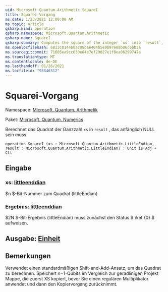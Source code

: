 ```yaml
---
uid: Microsoft.Quantum.Arithmetic.SquareI
title: Squarei-Vorgang
ms.date: 1/23/2021 12:00:00 AM
ms.topic: article
qsharp.kind: operation
qsharp.namespace: Microsoft.Quantum.Arithmetic
qsharp.name: SquareI
qsharp.summary: Computes the square of the integer `xs` into `result`, which must be zero initially.
ms.openlocfilehash: 6813c8144b0ac98bae404b5e9b97e08b06c6bb3a
ms.sourcegitcommit: 71605ea9cc630e84e7ef29027e1f0ea06299747e
ms.translationtype: MT
ms.contentlocale: de-DE
ms.lasthandoff: 01/26/2021
ms.locfileid: "98846312"
---
```

# <a name="squarei-operation"></a>Squarei-Vorgang

Namespace: [Microsoft. Quantum. Arithmetik](xref:Microsoft.Quantum.Arithmetic)

Paket: [Microsoft. Quantum. Numerics](https://nuget.org/packages/Microsoft.Quantum.Numerics)


Berechnet das Quadrat der Ganzzahl `xs` in `result` , das anfänglich NULL sein muss.

```qsharp
operation SquareI (xs : Microsoft.Quantum.Arithmetic.LittleEndian, result : Microsoft.Quantum.Arithmetic.LittleEndian) : Unit is Adj + Ctl
```


## <a name="input"></a>Eingabe

### <a name="xs--littleendian"></a>xs: [littleenddian](xref:Microsoft.Quantum.Arithmetic.LittleEndian)

$n $-Bit-Nummer zum Quadrat (littleEndian)


### <a name="result--littleendian"></a>Ergebnis: [littleenddian](xref:Microsoft.Quantum.Arithmetic.LittleEndian)

$2N $-Bit-Ergebnis (littleEndian) muss zunächst den Status $ \ket {0} $ aufweisen.



## <a name="output--unit"></a>Ausgabe: [Einheit](xref:microsoft.quantum.lang-ref.unit)



## <a name="remarks"></a>Bemerkungen

Verwendet einen standardmäßigen Shift-and-Add-Ansatz, um das Quadrat zu berechnen. Speichert $n-$1-Qubits im Vergleich zur geradlinigen Projekt Mappe, die zuerst XS kopiert, bevor Sie einen regulären Multiplikator anwendet und dann den Kopiervorgang zurücknimmt.